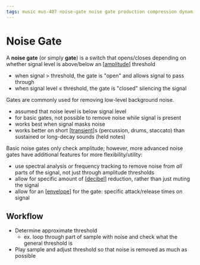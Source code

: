 ```yaml
---
tags: music mus-407 noise-gate noise gate production compression dynamics drp dynamic-range-processing
---
```


# Noise Gate

A **noise gate** (or simply **gate**) is a switch that opens/closes depending on whether signal level is above/below an [[amplitude]] threshold

- when signal $>$ threshold, the gate is "open" and allows signal to pass through
- when signal level $\leq$ threshold, the gate is "closed" silencing the signal

Gates are commonly used for removing low-level background noise.

- assumed that noise level is below signal level
- for basic gates, not possible to remove noise while signal is present
- works best when signal masks noise
- works better on short [[transient]]s (percussion, drums, staccato) than sustained or long-decay sounds (held notes)

Basic noise gates only check amplitude; however, more advanced noise gates have additional features for more flexibility/utility:

- use spectral analysis or frequency tracking to remove noise from _all_ parts of the signal, not just through amplitude thresholds
- allow for specific amount of [[decibel]] reduction, rather than just muting the signal
- allow for an [[envelope]] for the gate: specific attack/release times on signal

## Workflow

- Determine approximate threshold
  - ex. loop through part of sample with noise and check what the general threshold is
- Play sample and adjust threshold so that noise is removed as much as possible

[//begin]: # "Autogenerated link references for markdown compatibility"
[amplitude]: amplitude "Amplitude"
[transient]: transient "Transient"
[decibel]: decibel "Decibel"
[envelope]: envelope "Envelope"
[//end]: # "Autogenerated link references"
